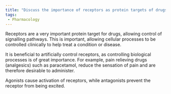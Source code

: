 ```yaml
---
title: "Discuss the importance of receptors as protein targets of drugs and how they can be manipulated by agonists and antagonists."
tags:
 - Pharmacology
---
```

Receptors are a very important protein target for drugs, allowing control of signalling pathways. This is important, allowing cellular processes to be controlled clinically to help treat a condition or disease. 

It is beneficial to artificially control receptors, as controlling biological processes is of great importance. For example, pain relieving drugs (analgesics) such as paracetamol, reduce the sensation of pain and are therefore desirable to administer. 

Agonists cause activation of receptors, while antagonists prevent the receptor from being excited. 
